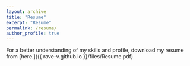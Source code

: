 ```yaml
---
layout: archive
title: "Resume"
excerpt: "Resume"
permalink: /resume/
author_profile: true
---
```


For a better understanding of my skills and profile, download my resume from [here.]({{ rave-v.github.io }}/files/Resume.pdf)
